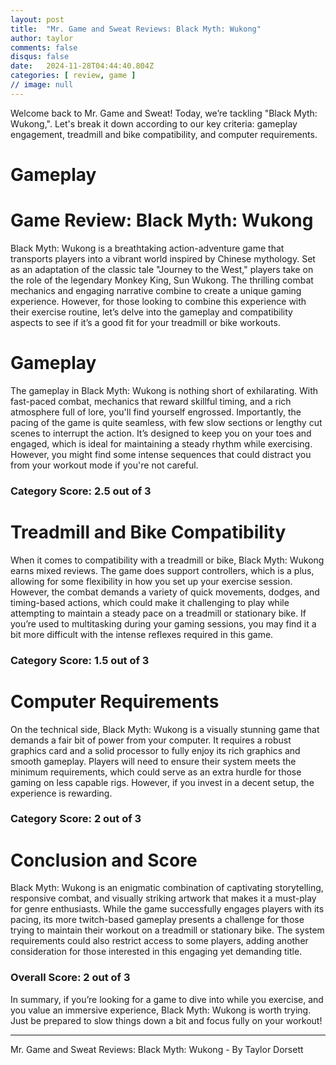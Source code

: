 ```yaml
---
layout: post
title:  "Mr. Game and Sweat Reviews: Black Myth: Wukong"
author: taylor
comments: false
disqus: false
date:   2024-11-28T04:44:40.804Z
categories: [ review, game ]
// image: null
---
```


Welcome back to Mr. Game and Sweat! Today, we’re tackling "Black Myth: Wukong,". Let's break it down according to our key criteria: gameplay engagement, treadmill and bike compatibility, and computer requirements.

# Gameplay

# Game Review: Black Myth: Wukong

Black Myth: Wukong is a breathtaking action-adventure game that transports players into a vibrant world inspired by Chinese mythology. Set as an adaptation of the classic tale "Journey to the West," players take on the role of the legendary Monkey King, Sun Wukong. The thrilling combat mechanics and engaging narrative combine to create a unique gaming experience. However, for those looking to combine this experience with their exercise routine, let’s delve into the gameplay and compatibility aspects to see if it’s a good fit for your treadmill or bike workouts.

# Gameplay

The gameplay in Black Myth: Wukong is nothing short of exhilarating. With fast-paced combat, mechanics that reward skillful timing, and a rich atmosphere full of lore, you'll find yourself engrossed. Importantly, the pacing of the game is quite seamless, with few slow sections or lengthy cut scenes to interrupt the action. It’s designed to keep you on your toes and engaged, which is ideal for maintaining a steady rhythm while exercising. However, you might find some intense sequences that could distract you from your workout mode if you're not careful.

### Category Score: 2.5 out of 3

# Treadmill and Bike Compatibility

When it comes to compatibility with a treadmill or bike, Black Myth: Wukong earns mixed reviews. The game does support controllers, which is a plus, allowing for some flexibility in how you set up your exercise session. However, the combat demands a variety of quick movements, dodges, and timing-based actions, which could make it challenging to play while attempting to maintain a steady pace on a treadmill or stationary bike. If you’re used to multitasking during your gaming sessions, you may find it a bit more difficult with the intense reflexes required in this game.

### Category Score: 1.5 out of 3

# Computer Requirements

On the technical side, Black Myth: Wukong is a visually stunning game that demands a fair bit of power from your computer. It requires a robust graphics card and a solid processor to fully enjoy its rich graphics and smooth gameplay. Players will need to ensure their system meets the minimum requirements, which could serve as an extra hurdle for those gaming on less capable rigs. However, if you invest in a decent setup, the experience is rewarding.

### Category Score: 2 out of 3

# Conclusion and Score

Black Myth: Wukong is an enigmatic combination of captivating storytelling, responsive combat, and visually striking artwork that makes it a must-play for genre enthusiasts. While the game successfully engages players with its pacing, its more twitch-based gameplay presents a challenge for those trying to maintain their workout on a treadmill or stationary bike. The system requirements could also restrict access to some players, adding another consideration for those interested in this engaging yet demanding title.

### Overall Score: 2 out of 3

In summary, if you’re looking for a game to dive into while you exercise, and you value an immersive experience, Black Myth: Wukong is worth trying. Just be prepared to slow things down a bit and focus fully on your workout!

---

Mr. Game and Sweat Reviews: Black Myth: Wukong - By Taylor Dorsett
